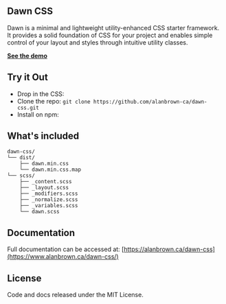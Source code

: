 ## Dawn CSS
Dawn is a minimal and lightweight utility-enhanced CSS starter framework. It provides a solid foundation of CSS for your project and enables simple control of your layout and styles through intuitive utility classes.

[**See the demo**](https://www.alanbrown.ca/dawn-css/)

## Try it Out
- Drop in the CSS:
- Clone the repo: `git clone https://github.com/alanbrown-ca/dawn-css.git`
- Install on npm:

## What's included
```
dawn-css/
└── dist/
    ├── dawn.min.css
    └── dawn.min.css.map
└── scss/
    ├── _content.scss
    ├── _layout.scss
    ├── _modifiers.scss
    ├── _normalize.scss
    ├── _variables.scss
    └── dawn.scss
```

## Documentation
Full documentation can be accessed at: [https://alanbrown.ca/dawn-css](https://www.alanbrown.ca/dawn-css/)

## License
Code and docs released under the MIT License.
